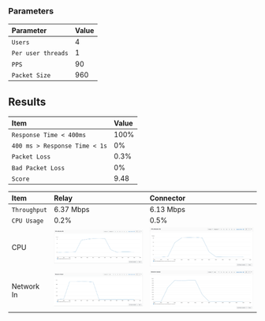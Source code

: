 
### Parameters

| Parameter | Value                |
| :-------- |:------------------------- |
| `Users` | 4 |
| `Per user threads` | 1 |
| `PPS` | 90 |
| `Packet Size` | 960 |

## Results

|  Item | Value            |
| :------------------------- |:------------------------- |
| `Response Time < 400ms` | 100% |
| `400 ms > Response Time < 1s` | 0% | 
| `Packet Loss` | 0.3% |
| `Bad Packet Loss` | 0% |
| `Score` | 9.48 |

|  Item | Relay            | Connector |
| :------------------------- |:------------------------- |:------------------------- |
| `Throughput` | 6.37 Mbps | 6.13 Mbps |
| `CPU Usage` | 0.2% | 0.5% |
| CPU | ![](coturn/relay-cpu.png) |  ![](coturn/connector-cpu.png) |
| Network In | ![](coturn/relay-network-in.png) |  ![](coturn/connector-network-in.png) |